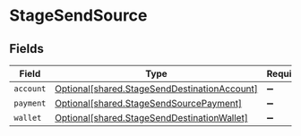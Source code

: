 # StageSendSource


## Fields

| Field                                                                                              | Type                                                                                               | Required                                                                                           | Description                                                                                        |
| -------------------------------------------------------------------------------------------------- | -------------------------------------------------------------------------------------------------- | -------------------------------------------------------------------------------------------------- | -------------------------------------------------------------------------------------------------- |
| `account`                                                                                          | [Optional[shared.StageSendDestinationAccount]](../../models/shared/stagesenddestinationaccount.md) | :heavy_minus_sign:                                                                                 | N/A                                                                                                |
| `payment`                                                                                          | [Optional[shared.StageSendSourcePayment]](../../models/shared/stagesendsourcepayment.md)           | :heavy_minus_sign:                                                                                 | N/A                                                                                                |
| `wallet`                                                                                           | [Optional[shared.StageSendDestinationWallet]](../../models/shared/stagesenddestinationwallet.md)   | :heavy_minus_sign:                                                                                 | N/A                                                                                                |